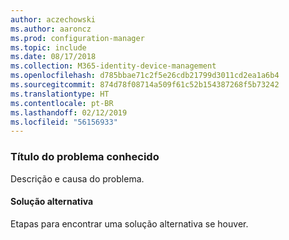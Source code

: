 ```yaml
---
author: aczechowski
ms.author: aaroncz
ms.prod: configuration-manager
ms.topic: include
ms.date: 08/17/2018
ms.collection: M365-identity-device-management
ms.openlocfilehash: d785bbae71c2f5e26cdb21799d3011cd2ea1a6b4
ms.sourcegitcommit: 874d78f08714a509f61c52b154387268f5b73242
ms.translationtype: HT
ms.contentlocale: pt-BR
ms.lasthandoff: 02/12/2019
ms.locfileid: "56156933"
---
```

### <a name="ki_ANCHOR"></a> Título do problema conhecido
<!--bugID--> Descrição e causa do problema.

#### <a name="workaround"></a>Solução alternativa
Etapas para encontrar uma solução alternativa se houver.  
